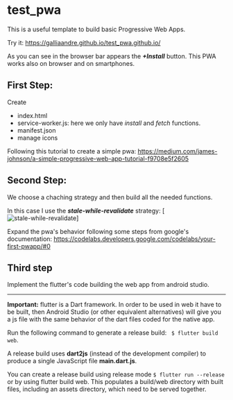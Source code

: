 # test_pwa
This is a useful template to build basic Progressive Web Apps.

Try it: <https://galliaandre.github.io/test_pwa.github.io/>

As you can see in the browser bar appears the ***+Install*** button. This PWA works also on browser and on smartphones.

## First Step:
Create
- index.html
- service-worker.js: here we only have *install* and *fetch* functions.
- manifest.json
- manage icons

Following this tutorial to create a simple pwa: https://medium.com/james-johnson/a-simple-progressive-web-app-tutorial-f9708e5f2605


## Second Step:
We choose a chaching strategy and then build all the needed functions.

In this case I use the ***stale-while-revalidate*** strategy: [![stale-while-revalidate](/assets/images/shiprock.jpg "Shiprock, New Mexico by Beau Rogers")]


Expand the pwa's behavior following some steps from google's documentation: https://codelabs.developers.google.com/codelabs/your-first-pwapp/#0 

## Third step
Implement the flutter's code building the web app from android studio.

-----------------------------

**Important:** flutter is a Dart framework. In order to be used in web it have to be built, then Android Studio (or other equivalent alternatives) will give you a js file with the same behavior of the dart files coded for the native app.

Run the following command to generate a release build: ``` $ flutter build web```.

A release build uses **dart2js** (instead of the development compiler) to produce a single JavaScript file **main.dart.js**.

You can create a release build using release mode ``` $ flutter run --release ``` or by using flutter build web. This populates a build/web directory with built files, including an assets directory, which need to be served together.

